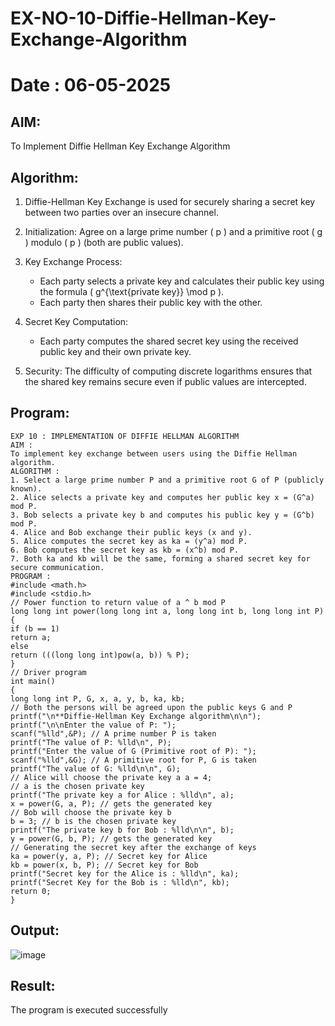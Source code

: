 # EX-NO-10-Diffie-Hellman-Key-Exchange-Algorithm
# Date : 06-05-2025
## AIM:
To Implement Diffie Hellman Key Exchange Algorithm 

## Algorithm:

1. Diffie-Hellman Key Exchange is used for securely sharing a secret key between two parties over an insecure channel.

2. Initialization: Agree on a large prime number \( p \) and a primitive root \( g \) modulo \( p \) (both are public values).

3. Key Exchange Process: 
   - Each party selects a private key and calculates their public key using the formula \( g^{\text{private key}} \mod p \).
   - Each party then shares their public key with the other.

4. Secret Key Computation: 
   - Each party computes the shared secret key using the received public key and their own private key.

5. Security: The difficulty of computing discrete logarithms ensures that the shared key remains secure even if public values are intercepted.

## Program:
```
EXP 10 : IMPLEMENTATION OF DIFFIE HELLMAN ALGORITHM
AIM :
To implement key exchange between users using the Diffie Hellman algorithm.
ALGORITHM :
1. Select a large prime number P and a primitive root G of P (publicly known).
2. Alice selects a private key and computes her public key x = (G^a) mod P.
3. Bob selects a private key b and computes his public key y = (G^b) mod P.
4. Alice and Bob exchange their public keys (x and y).
5. Alice computes the secret key as ka = (y^a) mod P.
6. Bob computes the secret key as kb = (x^b) mod P.
7. Both ka and kb will be the same, forming a shared secret key for secure communication.
PROGRAM :
#include <math.h> 
#include <stdio.h>
// Power function to return value of a ^ b mod P
long long int power(long long int a, long long int b, long long int P)
{
if (b == 1) 
return a;
else
return (((long long int)pow(a, b)) % P);
}
// Driver program 
int main()
{
long long int P, G, x, a, y, b, ka, kb;
// Both the persons will be agreed upon the public keys G and P
printf("\n**Diffie-Hellman Key Exchange algorithm\n\n"); 
printf("\n\nEnter the value of P: ");
scanf("%lld",&P); // A prime number P is taken
printf("The value of P: %lld\n", P);
printf("Enter the value of G (Primitive root of P): "); 
scanf("%lld",&G); // A primitive root for P, G is taken 
printf("The value of G: %lld\n\n", G);
// Alice will choose the private key a a = 4;
// a is the chosen private key
printf("The private key a for Alice : %lld\n", a); 
x = power(G, a, P); // gets the generated key
// Bob will choose the private key b 
b = 3; // b is the chosen private key
printf("The private key b for Bob : %lld\n\n", b); 
y = power(G, b, P); // gets the generated key
// Generating the secret key after the exchange of keys 
ka = power(y, a, P); // Secret key for Alice
kb = power(x, b, P); // Secret key for Bob
printf("Secret key for the Alice is : %lld\n", ka); 
printf("Secret Key for the Bob is : %lld\n", kb);
return 0;
}
```


## Output:

![image](https://github.com/user-attachments/assets/002b857d-161d-446d-961d-3d4f328035da)



## Result:
  The program is executed successfully

